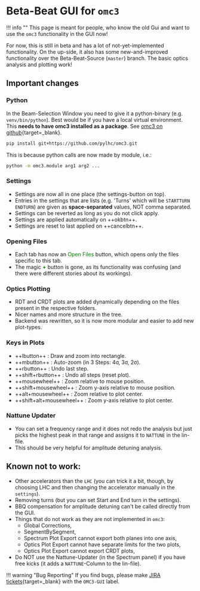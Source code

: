 # Beta-Beat GUI for `omc3`

!!! info ""
    This page is meant for people, who know the old Gui and want to use the `omc3` functionality in the GUI now!

For now, this is still in beta and has a lot of not-yet-implemented functionality.
On the up-side, it also has some new-and-improved functionality over the Beta-Beat-Source (`master`) branch.
The basic optics analysis and plotting work!

## Important changes

### Python

In the Beam-Selection Window you need to give it a python-binary (e.g. `venv/bin/python`).
Best would be if you have a local virtual environment.
This **needs to have omc3 installed as a package**.
See [omc3 on github][omc3_github_getting_started]{target=_blank}.
```bash
pip install git+https://github.com/pylhc/omc3.git
```
This is because python calls are now made by module, i.e.:
```bash
python -m omc3.module arg1 arg2 ...
```

### Settings

* Settings are now all in one place (the settings-button on top).
* Entries in the settings that are lists (e.g. 'Turns' which will be `STARTTURN ENDTURN`) are given as **space-separated** values, NOT comma separated.
* Settings can be reverted as long as you do not click apply.
* Settings are applied automatically on ++okbtn++.
* Settings are reset to last applied on ++cancelbtn++.

### Opening Files

* Each tab has now an <span style="color:green;">Open Files</span> button, which opens only the files specific to this tab.
* The magic <span style="color:green">**+**</span> button is gone, as its functionality was confusing (and there were different stories about its workings).

### Optics Plotting

* RDT and CRDT plots are added dynamically depending on the files present in the respective folders.
* Nicer names and more structure in the tree.
* Backend was rewritten, so it is now more modular and easier to add new plot-types.

### Keys in Plots

* ++lbutton++ : Draw and zoom into rectangle.
* ++mbutton++ : Auto-zoom (in 3 Steps: 4&sigma;, 3&sigma;, 2&sigma;).
* ++rbutton++ : Undo last step.
* ++shift+rbutton++ : Undo all steps (reset plot).
* ++mousewheel++ : Zoom relative to mouse position.
* ++shift+mousewheel++ : Zoom y-axis relative to mouse position.
* ++alt+mousewheel++ : Zoom relative to plot center.
* ++shift+alt+mousewheel++ : Zoom y-axis relative to plot center.

### Nattune Updater

* You can set a frequency range and it does not redo the analysis but just picks the highest peak in that range and assigns it to `NATTUNE` in the lin-file.
* This should be very helpful for amplitude detuning analysis.

## Known not to work:

* Other accelerators than the `LHC` (you can trick it a bit, though, by choosing LHC and then changing the accelerator manually in the `settings`).
* Removing turns (but you can set Start and End turn in the settings).
* BBQ compensation for amplitude detuning can't be called directly from the GUI.
* Things that do not work as they are not implemented in `omc3`:
    - Global Corrections,
    - SegmentBySegment,
    - Spectrum Plot Export cannot export both planes into one axis,
    - Optics Plot Export cannot have separate limits for the two plots,
    - Optics Plot Export cannot export CRDT plots,
* Do NOT use the Nattune-Updater (in the Spectrum panel) if you have free kicks (it adds a `NATTUNE`-Column to the lin-file).

!!! warning "Bug Reporting"
    If you find bugs, please make [JIRA tickets][jira_bug_tickets]{target=_blank} with the `OMC3-GUI` label.


[omc3_github_getting_started]: https://github.com/pylhc/omc3#getting-started
[jira_bug_tickets]: https://its.cern.ch/jira/projects/BBGUI/issues